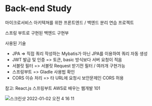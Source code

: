 # Back-end Study

마이크로서비스 아키텍쳐를 위한 프론트엔드 / 백엔드 분리 연습 프로젝트

스프링 부트로 구현된 백엔드 구현부

사용된 기술
- JPA => 직접 쿼리 작성하는 Mybatis가 아닌 JPA를 이용하여 쿼리 자동 생성 
- JWT 발급 및 인증 => 토큰, basic 방식보다 서버 요청이 적음
- 서블릿 필터 => 서블릿 Request 받기전 필터 / 여러개 구현가능
- 스프링부트 => Gladle 사용법 확인
- CORS 이슈 처리 => 타 URL에 요청시 보안문제인 CORS 허용

참고: React.js 스프링부트 AWS로 배우는 웹개발 101 

![스크린샷 2022-01-02 오전 4 16 11](https://user-images.githubusercontent.com/40047335/147858457-e94eae7d-9c5e-4809-b06f-09257b821fbd.png)


